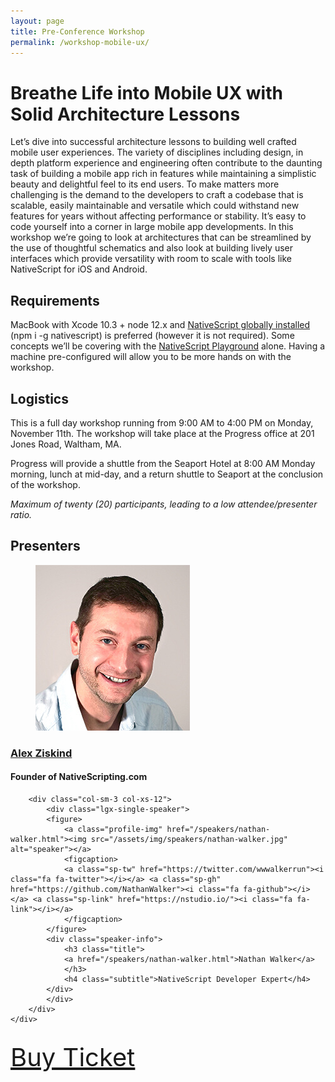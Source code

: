 ```yaml
---
layout: page
title: Pre-Conference Workshop
permalink: /workshop-mobile-ux/
---
```


# Breathe Life into Mobile UX with Solid Architecture Lessons

Let’s dive into successful architecture lessons to building well crafted mobile user experiences. The variety of disciplines including design, in depth platform experience and engineering often contribute to the daunting task of building a mobile app rich in features while maintaining a simplistic beauty and delightful feel to its end users. To make matters more challenging is the demand to the developers to craft a codebase that is scalable, easily maintainable and versatile which could withstand new features for years without affecting performance or stability. It’s easy to code yourself into a corner in large mobile app developments. In this workshop we’re going to look at architectures that can be streamlined by the use of thoughtful schematics and also look at building lively user interfaces which provide versatility with room to scale with tools like NativeScript for iOS and Android.

## Requirements

MacBook with Xcode 10.3 + node 12.x and [NativeScript globally installed](https://docs.nativescript.org/angular/start/quick-setup) (npm i -g nativescript) is preferred (however it is not required). Some concepts we’ll be covering with the [NativeScript Playground](https://play.nativescript.org/) alone. Having a machine pre-configured will allow you to be more hands on with the workshop.

## Logistics

This is a full day workshop running from 9:00 AM to 4:00 PM on Monday, November 11th. The workshop will take place at the Progress office at 201 Jones Road, Waltham, MA.

Progress will provide a shuttle from the Seaport Hotel at 8:00 AM Monday morning, lunch at mid-day, and a return shuttle to Seaport at the conclusion of the workshop.

_Maximum of twenty (20) participants, leading to a low attendee/presenter ratio._

## Presenters

<div class="container">
	<div class="row">
		<div class="col-sm-3 col-xs-12" style="padding-left:0">
			<div class="lgx-single-speaker">
			<figure>
				<a class="profile-img" href="/speakers/alex-ziskind.html"><img src="/assets/img/speakers/alex-ziskind.jpg" alt="speaker"></a>
				<figcaption>
				<a class="sp-tw" href="https://twitter.com/digitalix"><i class="fa fa-twitter"></i></a> <a class="sp-gh" href="https://github.com/alexziskind1"><i class="fa fa-github"></i></a> <a class="sp-link" href="https://nativescripting.com/"><i class="fa fa-link"></i></a>
				</figcaption>
			</figure>
			<div class="speaker-info">
				<h3 class="title">
				<a href="/speakers/alex-ziskind.html">Alex Ziskind</a>
				</h3>
				<h4 class="subtitle">Founder of NativeScripting.com</h4>
			</div>
			</div>
		</div>

    	<div class="col-sm-3 col-xs-12">
    		<div class="lgx-single-speaker">
    		<figure>
    			<a class="profile-img" href="/speakers/nathan-walker.html"><img src="/assets/img/speakers/nathan-walker.jpg" alt="speaker"></a>
    			<figcaption>
    			<a class="sp-tw" href="https://twitter.com/wwwalkerrun"><i class="fa fa-twitter"></i></a> <a class="sp-gh" href="https://github.com/NathanWalker"><i class="fa fa-github"></i></a> <a class="sp-link" href="https://nstudio.io/"><i class="fa fa-link"></i></a>
    			</figcaption>
    		</figure>
    		<div class="speaker-info">
    			<h3 class="title">
    			<a href="/speakers/nathan-walker.html">Nathan Walker</a>
    			</h3>
    			<h4 class="subtitle">NativeScript Developer Expert</h4>
    		</div>
    		</div>
    	</div>
    </div>

</div>

<div class="container" style="padding-top:15px">
	<a class="lgx-btn" style="font-size:2.5rem" href="https://www.eventbrite.com/e/jsmobileconf-2019-tickets-59111096882#tickets"><span>Buy Ticket</span></a>
</div>
